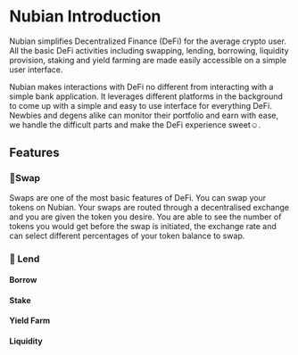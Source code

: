 # Nubian Introduction

Nubian simplifies Decentralized Finance \(DeFi\) for the average crypto user. All the basic DeFi activities including swapping, lending, borrowing, liquidity provision, staking and yield farming are made easily accessible on a simple user interface. 

Nubian makes interactions with DeFi no different from interacting with a simple bank application. It leverages different platforms in the background to come up with a simple and easy to use interface for everything DeFi. Newbies and degens alike can monitor their portfolio and earn with ease, we handle the difficult parts and make the DeFi experience sweet☺.



## Features

### 🔄Swap

Swaps are one of the most basic features of DeFi. You can swap your tokens on Nubian. Your swaps are routed through a decentralised exchange and you are given the token you desire. You are able to see the number of tokens you would get before the swap is initiated, the exchange rate and can select different percentages of your token balance to swap.

### 💸 Lend



#### Borrow

#### Stake

#### Yield Farm

#### Liquidity



